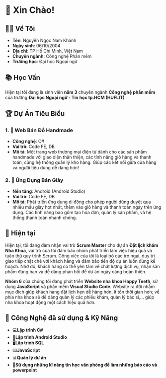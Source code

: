 # 👋 Xin Chào! 

## 👩🏻 Về Tôi
- **Tên**: Nguyễn Ngọc Nam Khánh
- **Ngày sinh**: 06/10/2004
- **Địa chỉ**: TP Hồ Chí Minh, Việt Nam 
- **Chuyên ngành**: Công nghệ Phần mềm
- **Trường học**: Đại học Ngoại ngữ

## 📚 Học Vấn
Hiện tại tôi đang là sinh viên **năm 3** chuyên ngành **Công nghệ phần mềm** của trường **Đại học Ngoại ngữ - Tin học tp.HCM (HUFLIT)**

## 🏆 Dự Án Tiêu Biểu
### 1. 🧶 Web Bán Đồ Handmade
- **Công nghệ**: C#
- **Vai trò**: Code FE, DB
- **Mô tả**: Một trang web thương mại điện tử dành cho các sản phẩm handmade với giao diện thân thiện, các tính năng giỏ hàng và thanh toán, cùng hệ thống quản lý kho hàng. Giúp các kết nối giữa cửa hàng và người tiêu dùng dễ dàng hơn!

### 2. 👟 Ứng Dụng Bán Giày
- **Nền tảng**: Android (Android Studio)
- **Vai trò**: Code FE, DB
- **Mô tả**: Phát triển ứng dụng di động cho phép người dùng duyệt qua nhiều mẫu giày hot nhất, thêm vào giỏ hàng và thanh toán ngay trên ứng dụng. Các tính năng bao gồm tạo hóa đơn, quản lý sản phẩm, và hệ thống thanh toán nhanh chóng.

## 🎠 Hiện tại
Hiện tại, tôi đang đảm nhận vai trò **Scrum Master** cho dự án  **Đặt lịch khám Nha Khoa**, vai trò của tôi đảm bảo nhóm phát triển làm việc hiệu quả và tuân thủ quy trình Scrum. Công việc của tôi là loại bỏ các trở ngại, duy trì giao tiếp chặt chẽ với khách hàng và đảm bảo tiến độ dự án luôn đúng kế hoạch. Nhờ đó, khách hàng có thể yên tâm về chất lượng dịch vụ, nhận sản phẩm đúng hạn và dễ dàng phản hồi để dự án ngày càng hoàn thiện.

**Nhóm 6** của chúng tôi đang phát triển **Website nha khoa Happy Teeth**, sử dụng **JavaScript** và phần mềm **Visual Studio Code**. Website ra đời nhằm mục đích giúp khách hàng đặt lịch hẹn dễ hàng hơn, ít tốn thời gian hơn; về phía nha khoa sẽ dễ dàng quản lý các phiếu khám, quản lý bác sĩ,... giúp nha khoa hoạt động một cách hiệu quả hơn.

## 🌟 Công Nghệ đã sử dụng & Kỹ Năng
- 💻**Lập trình C#**
- 📱**Lập trình Android Studio** 
- 🖥**Lập trình SQL**
- ⌨️**JavaScript**
- 📊**Quản lý dự án**
- 📑**Sử dụng những kĩ năng tin học văn phòng để làm những báo cáo và powerpoint**


